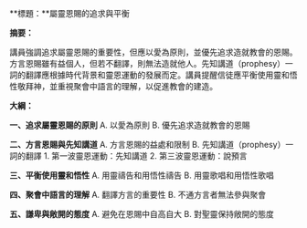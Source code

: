 **標題：**屬靈恩賜的追求與平衡

**摘要：**

講員強調追求屬靈恩賜的重要性，但應以愛為原則，並優先追求造就教會的恩賜。方言恩賜雖有益個人，但若不翻譯，則無法造就他人。先知講道（prophesy）一詞的翻譯應根據時代背景和靈恩運動的發展而定。講員提醒信徒應平衡使用靈和悟性敬拜神，並重視聚會中語言的理解，以促進教會的建造。

**大綱：**

**一、追求屬靈恩賜的原則**
    A. 以愛為原則
    B. 優先追求造就教會的恩賜

**二、方言恩賜與先知講道**
    A. 方言恩賜的益處和限制
    B. 先知講道（prophesy）一詞的翻譯
        1. 第一波靈恩運動：先知講道
        2. 第三波靈恩運動：說預言

**三、平衡使用靈和悟性**
    A. 用靈禱告和用悟性禱告
    B. 用靈歌唱和用悟性歌唱

**四、聚會中語言的理解**
    A. 翻譯方言的重要性
    B. 不通方言者無法參與聚會

**五、謙卑與敞開的態度**
    A. 避免在恩賜中自高自大
    B. 對聖靈保持敞開的態度